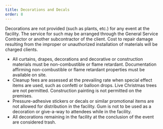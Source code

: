 ```yaml
---
title: Decorations and Decals
order: 8
---
```


Decorations are not provided (such as plants, etc.) for any event at the facility. The service for such may be arranged through the General Service Contractor or another subcontractor of the client. Cost to repair damage resulting from the improper or unauthorized installation of materials will be charged clients.

- All curtains, drapes, decorations and decorative or construction materials must be non-combustible or flame retardant. Documentation affirming non-combustible or flame retardant properties must be available on site.
- Cleanup fees are assessed at the prevailing rate when special effect items are used, such as confetti or balloon drops. Live Christmas trees are not permitted. Construction painting is not permitted on the premises.
- Pressure-adhesive stickers or decals or similar promotional items are not allowed for distribution in the facility. Gum is not to be used as a decoration or give-a-way to attendees while in the facility.
- All decorations remaining in the facility at the conclusion of the event are considered trash.
